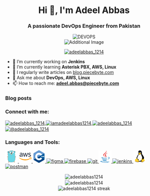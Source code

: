 <h1 align="center">Hi 👋, I'm Adeel Abbas</h1>
<h3 align="center">A passionate DevOps Engineer from Pakistan</h3>

<div align="center">
    <img alt="DEVOPS" width="400" src="https://149728326.v2.pressablecdn.com/wp-content/uploads/unnamed.gif">
</div>

<!-- Additional Image -->
<div align="center">
    <img src="https://camo.githubusercontent.com/5119ee303e5e49cdf23def653b737bede0da49a859a34714d62d9ab518afbbb2/68747470733a2f2f63646e2e6472696262626c652e636f6d2f75736572732f313136323037372f73637265656e73686f74732f333834383931342f70726f6772616d6d65722e676966" alt="Additional Image" width="400">
</div>

<p align="center">
    <a href="https://twitter.com/adeelabbas_1214" target="_blank" rel="noopener noreferrer">
        <img src="https://img.shields.io/twitter/follow/adeelabbas_1214?logo=twitter&style=for-the-badge" alt="adeelabbas_1214" />
    </a>
</p>

- 🔭 I’m currently working on **Jenkins**
- 🌱 I’m currently learning **Asterisk PBX, AWS, Linux**
- 📝 I regularly write articles on [blog.piecebyte.com](https://blog.piecebyte.com/)
- 💬 Ask me about **DevOps, AWS, Linux**
- 📫 How to reach me: **adeel.abbas@piecebyte.com**

### Blog posts
<!-- BLOG-POST-LIST:START -->
<!-- BLOG-POST-LIST:END -->

<h3 align="left">Connect with me:</h3>
<p align="left">
    <a href="https://twitter.com/adeelabbas_1214" target="_blank" rel="noopener noreferrer">
        <img align="center" src="https://raw.githubusercontent.com/rahuldkjain/github-profile-readme-generator/master/src/images/icons/Social/twitter.svg" alt="adeelabbas_1214" height="30" width="40" />
    </a>
    <a href="https://www.facebook.com/i.am.adeel.abbas.1214" target="_blank" rel="noopener noreferrer">
        <img align="center" src="https://raw.githubusercontent.com/rahuldkjain/github-profile-readme-generator/master/src/images/icons/Social/facebook.svg" alt="iamadeelabbas1214" height="30" width="40" />
    </a>
    <a href="https://instagram.com/adeelabbas_1214" target="_blank" rel="noopener noreferrer">
        <img align="center" src="https://raw.githubusercontent.com/rahuldkjain/github-profile-readme-generator/master/src/images/icons/Social/instagram.svg" alt="adeelabbas_1214" height="30" width="40" />
    </a>
    <a href="https://medium.com/@adeelabbas_1214" target="_blank" rel="noopener noreferrer">
        <img align="center" src="https://raw.githubusercontent.com/rahuldkjain/github-profile-readme-generator/master/src/images/icons/Social/medium.svg" alt="@adeelabbas_1214" height="30" width="40" />
    </a>
</p>

<h3 align="left">Languages and Tools:</h3>
<p align="left">
    <a href="https://golang.org" target="_blank" rel="noopener noreferrer">
        <img src="https://raw.githubusercontent.com/devicons/devicon/master/icons/go/go-original.svg" alt="go" width="40" height="40"/> 
    </a>
    <a href="https://aws.amazon.com" target="_blank" rel="noopener noreferrer">
        <img src="https://raw.githubusercontent.com/devicons/devicon/master/icons/amazonwebservices/amazonwebservices-original-wordmark.svg" alt="aws" width="40" height="40" />
    </a>
    <a href="https://www.w3schools.com/cpp/" target="_blank" rel="noopener noreferrer">
        <img src="https://raw.githubusercontent.com/devicons/devicon/master/icons/cplusplus/cplusplus-original.svg" alt="cplusplus" width="40" height="40" />
    </a>
    <a href="https://www.figma.com/" target="_blank" rel="noopener noreferrer">
        <img src="https://www.vectorlogo.zone/logos/figma/figma-icon.svg" alt="figma" width="40" height="40" />
    </a>
    <a href="https://firebase.google.com/" target="_blank" rel="noopener noreferrer">
        <img src="https://www.vectorlogo.zone/logos/firebase/firebase-icon.svg" alt="firebase" width="40" height="40" />
    </a>
    <a href="https://git-scm.com/" target="_blank" rel="noopener noreferrer">
        <img src="https://www.vectorlogo.zone/logos/git-scm/git-scm-icon.svg" alt="git" width="40" height="40" />
    </a>
    <a href="https://www.java.com" target="_blank" rel="noopener noreferrer">
        <img src="https://raw.githubusercontent.com/devicons/devicon/master/icons/java/java-original.svg" alt="java" width="40" height="40" />
    </a>
    <a href="https://www.jenkins.io" target="_blank" rel="noopener noreferrer">
        <img src="https://www.vectorlogo.zone/logos/jenkins/jenkins-icon.svg" alt="jenkins" width="40" height="40" />
    </a>
    <a href="https://www.linux.org/" target="_blank" rel="noopener noreferrer">
        <img src="https://raw.githubusercontent.com/devicons/devicon/master/icons/linux/linux-original.svg" alt="linux" width="40" height="40" />
    </a>
    <a href="https://postman.com" target="_blank" rel="noopener noreferrer">
        <img src="https://www.vectorlogo.zone/logos/getpostman/getpostman-icon.svg" alt="postman" width="40" height="40" />
    </a>
</p>

<div align="center">
    <img align="center" src="https://github-readme-stats.vercel.app/api/top-langs?username=adeelabbas1214&show_icons=true&locale=en&layout=compact" alt="adeelabbas1214" />
</div>

<div align="center">
    <img align="center" src="https://github-readme-stats.vercel.app/api?username=adeelabbas1214&show_icons=true&locale=en" alt="adeelabbas1214" />
</div>

<div align="center">
    <!-- GitHub Streak Stats -->
    <img align="center" src="https://github-readme-streak-stats.herokuapp.com/?user=adeelabbas1214&theme=highcontrast" alt="adeelabbas1214 streak" />
</div>
